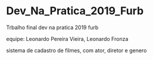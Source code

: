# Dev_Na_Pratica_2019_Furb
Trbalho final dev na pratica 2019 furb

equipe: Leonardo Pereira Vieira, Leonardo Fronza

sistema de cadastro de filmes, com ator, diretor e genero

